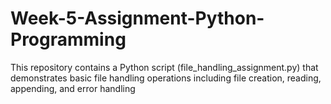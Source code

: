 # Week-5-Assignment-Python-Programming
This repository contains a Python script (file_handling_assignment.py) that demonstrates basic file handling operations including file creation, reading, appending, and error handling
